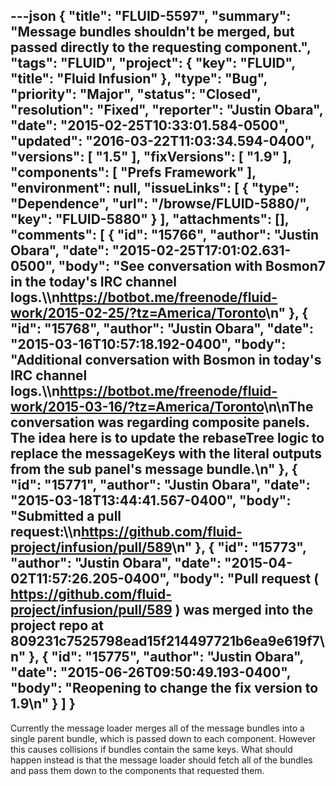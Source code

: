 ---json
{
  "title": "FLUID-5597",
  "summary": "Message bundles shouldn't be merged, but passed directly to the requesting component.",
  "tags": "FLUID",
  "project": {
    "key": "FLUID",
    "title": "Fluid Infusion"
  },
  "type": "Bug",
  "priority": "Major",
  "status": "Closed",
  "resolution": "Fixed",
  "reporter": "Justin Obara",
  "date": "2015-02-25T10:33:01.584-0500",
  "updated": "2016-03-22T11:03:34.594-0400",
  "versions": [
    "1.5"
  ],
  "fixVersions": [
    "1.9"
  ],
  "components": [
    "Prefs Framework"
  ],
  "environment": null,
  "issueLinks": [
    {
      "type": "Dependence",
      "url": "/browse/FLUID-5880/",
      "key": "FLUID-5880"
    }
  ],
  "attachments": [],
  "comments": [
    {
      "id": "15766",
      "author": "Justin Obara",
      "date": "2015-02-25T17:01:02.631-0500",
      "body": "See conversation with Bosmon7 in the today's IRC channel logs.\\\n<https://botbot.me/freenode/fluid-work/2015-02-25/?tz=America/Toronto>\n"
    },
    {
      "id": "15768",
      "author": "Justin Obara",
      "date": "2015-03-16T10:57:18.192-0400",
      "body": "Additional conversation with Bosmon in today's IRC channel logs.\\\n<https://botbot.me/freenode/fluid-work/2015-03-16/?tz=America/Toronto>\n\nThe conversation was regarding composite panels. The idea here is to update the rebaseTree logic to replace the messageKeys with the literal outputs from the sub panel's message bundle.\n"
    },
    {
      "id": "15771",
      "author": "Justin Obara",
      "date": "2015-03-18T13:44:41.567-0400",
      "body": "Submitted a pull request:\\\n<https://github.com/fluid-project/infusion/pull/589>\n"
    },
    {
      "id": "15773",
      "author": "Justin Obara",
      "date": "2015-04-02T11:57:26.205-0400",
      "body": "Pull request ( <https://github.com/fluid-project/infusion/pull/589> ) was merged into the project repo at 809231c7525798ead15f214497721b6ea9e619f7\n"
    },
    {
      "id": "15775",
      "author": "Justin Obara",
      "date": "2015-06-26T09:50:49.193-0400",
      "body": "Reopening to change the fix version to 1.9\n"
    }
  ]
}
---
Currently the message loader merges all of the message bundles into a single parent bundle, which is passed down to each component. However this causes collisions if bundles contain the same keys. What should happen instead is that the message loader should fetch all of the bundles and pass them down to the components that requested them.

        